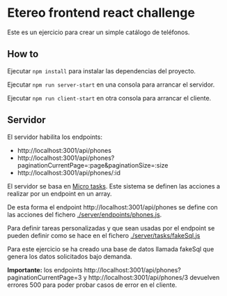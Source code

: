# Etereo frontend react challenge

Este es un ejercicio para crear un simple catálogo de teléfonos.

## How to

Ejecutar `npm install` para instalar las dependencias del proyecto.

Ejecutar `npm run server-start` en una consola para arrancar el servidor.

Ejecutar `npm run client-start` en otra consola para arrancar el cliente.

## Servidor

El servidor habilita los endpoints:

* http://localhost:3001/api/phones
* http://localhost:3001/api/phones?paginationCurrentPage=:page&paginationSize=:size
* http://localhost:3001/api/phones/:id

El servidor se basa en [Micro tasks](https://github.com/migueldelmazo/micro-tasks).
Este sistema se definen las acciones a realizar por un endpoint en un array.

De esta forma el endpoint http://localhost:3001/api/phones se define con las acciones del fichero [./server/endpoints/phones.js](./server/endpoints/phones.js).

Para definir tareas personalizadas y que sean usadas por el endpoint se pueden definir como se hace en el fichero [./server/tasks/fakeSql.js](./server/endpoints/tasks.js)

Para este ejercicio se ha creado una base de datos llamada fakeSql que genera los datos solicitados bajo demanda.

**Importante:** los endpoints http://localhost:3001/api/phones?paginationCurrentPage=3 y http://localhost:3001/api/phones/3 devuelven errores 500 para poder probar casos de error en el cliente.
